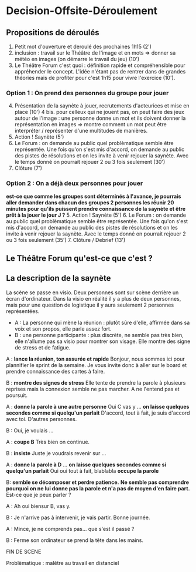 # Decision-Offsite-Déroulement

## Propositions de déroulés
1. Petit mot d'ouverture et deroulé des prochaines 1h15 (2')
2. inclusion : travail sur le Théâtre de l'image et en mots => donner sa météo en images (on démarre le travail du jeu) (10')
3. Le Théâtre Forum c'est quoi : définition rapide et compréhensible pour appréhender le concept. L'idée n'étant pas de rentrer dans de grandes théories mais de profiter pour c'est 1h15 pour vivre l'exercice (10').

### Option 1 : On prend des personnes du groupe pour jouer
4. Présentation de la saynète à jouer, recrutements d'acteurices et mise en place (10')
  4 bis. pour celleux qui ne jouent pas, on peut faire des jeux autour de l'image : une personne donne un mot et ils doivent donner la représentation en images => montre comment un mot peut être interpréter / représenter d'une multitudes de manières.
5. Action ! Saynète (5')
6. Le Forum : on demande au public quel problèmatique semble être représentée. Une fois qu'on s'est mis d'accord, on demande au public des pistes de résolutions et on les invite à venir rejouer la saynète. Avec le temps donné on pourrait rejouer 2 ou 3 fois seulement (30')
7. Clôture (7')

### Option 2 : On a déjà deux personnes pour jouer
__est-ce que comme les groupes sont déterminés à l'avance, je pourrais aller demander dans chacun des groupes 2 personnes les réunir 20 minutes pour qu'ils puissent prendre connaissance de la saynète et être prêt à la jouer le jour J ?__
5. Action ! Saynète (5')
6. Le Forum : on demande au public quel problèmatique semble être représentée. Une fois qu'on s'est mis d'accord, on demande au public des pistes de résolutions et on les invite à venir rejouer la saynète. Avec le temps donné on pourrait rejouer 2 ou 3 fois seulement (35')
7. Clôture / Debrief (13')

## Le Théâtre Forum qu'est-ce que c'est ?

## La description de la saynète
La scène se passe en visio.
Deux personnes sont sur scène derrière un écran d'ordinateur.
Dans la visio en réalité il y a plus de deux personnes, mais pour une question de logistique il y aura seulement 2 personnes représentées.
- A : La personne qui mène la réunion : plutôt sûre d'elle, affirmée dans sa voix et son propos, elle parle assez fort.
- B : une personne participante : plus discrète, ne semble pas très bien, elle n'allume pas sa visio pour montrer son visage. Elle montre des signe de stress et de fatigue.

A : __lance la réunion, ton assurée et rapide__
Bonjour, nous sommes ici pour plannifier le sprint de la semaine.
Je vous invite donc à aller sur le board et prendre connaissance des cartes à faire.

B : __montre des signes de stress__
Elle tente de prendre la parole à plusieurs reprises mais la connexion semble ne pas marcher. A ne l'entend pas et poursuit.

A : __donne la parole à une autre personne__ 
Oui C vas y
... __on laisse quelques secondes comme si quelqu'un parlait__
D'accord, tout à fait, je suis d'accord avec toi. 
D'autres personnes.

B : Oui, je voulais ...

A : __coupe B__
Très bien on continue.

B : __insiste__
Juste je voudrais revenir sur ...

A : __donne la parole à D__
... __on laisse quelques secondes comme si quelqu'un parlait__
Oui oui tout à fait, blablabla __occupe la parole__

B:
__semble se décomposer et perdre patience.__
__Ne semble pas comprendre pourquoi on ne lui donne pas la parole et n'a pas de moyen d'en faire part.__
Est-ce que je peux parler ?

A : Ah oui biensur B, vas y.

B : Je n'arrive pas à intervenir, je vais partir. Bonne journée.

A : Mince, je ne comprends pas... que s'est il passé ?

B : Ferme son ordinateur se prend la tête dans les mains.

FIN DE SCENE

Problèmatique : malêtre au travail en distanciel